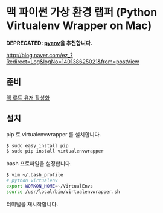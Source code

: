 # 맥 파이썬 가상 환경 랩퍼 (Python Virtualenv Wrapper on Mac)

**DEPRECATED: [pyenv](/mac_python_pyenv)을 추천합니다.**

<http://blog.naver.com/ez_?Redirect=Log&logNo=140138625021&from=postView>

## 준비

[맥 루트 유저 활성화](/mac_root_enable)

## 설치

pip 로 virtualenvwrapper 를 설치합니다.

```bash
$ sudo easy_install pip
$ sudo pip install virtualenvwrapper
```

bash 프로파일을 설정합니다.

```bash
$ vim ~/.bash_profile
# python virtualenv
export WORKON_HOME=~/VirtualEnvs
source /usr/local/bin/virtualenvwrapper.sh
```

터미널을 재시작합니다.
